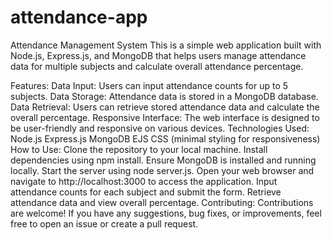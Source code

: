 # attendance-app
Attendance Management System
This is a simple web application built with Node.js, Express.js, and MongoDB that helps users manage attendance data for multiple subjects and calculate overall attendance percentage.

Features:
Data Input: Users can input attendance counts for up to 5 subjects.
Data Storage: Attendance data is stored in a MongoDB database.
Data Retrieval: Users can retrieve stored attendance data and calculate the overall percentage.
Responsive Interface: The web interface is designed to be user-friendly and responsive on various devices.
Technologies Used:
Node.js
Express.js
MongoDB
EJS
CSS (minimal styling for responsiveness)
How to Use:
Clone the repository to your local machine.
Install dependencies using npm install.
Ensure MongoDB is installed and running locally.
Start the server using node server.js.
Open your web browser and navigate to http://localhost:3000 to access the application.
Input attendance counts for each subject and submit the form.
Retrieve attendance data and view overall percentage.
Contributing:
Contributions are welcome! If you have any suggestions, bug fixes, or improvements, feel free to open an issue or create a pull request.